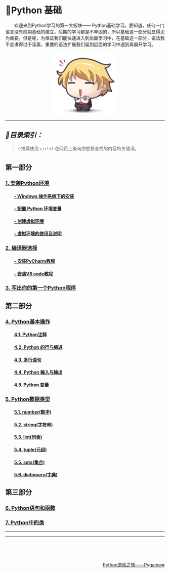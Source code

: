 # 💬Python 基础
&emsp;&emsp;欢迎来到Python学习的第一大板块—— Python基础学习。要知道，任何一门语言没有前期基础的建立，后期的学习都是不牢固的，所以基础这一部分就显得尤为重要。但是呢，为保证我们能快速进入到后面学习中，在基础这一部分，语法我不会讲得过于深奥，重要的语法扩展我们留到后面的学习中遇到再展开学习。

<div align="center">
    <img src="https://github.com/fmw666/Python/blob/master/pics/cute-gif.gif" width="200px">
</div>

---

## *📑目录索引：* 
> ⭐推荐使用 `ctrl+f` 在网页上查询你想要查找的内容的关键词。
## 第一部分
### [1. 安装Python环境](#1)
#### &emsp;&emsp;[- Windows 操作系统下的安装](#pycharm-install)
#### &emsp;&emsp;[- 配置 Python 环境变量](#pycharm-install)
#### &emsp;&emsp;[- 创建虚拟环境](#create-env)
#### &emsp;&emsp;[- 虚拟环境的使用及说明](#pycharm-install)
### [2. 编译器选择](#2)
#### &emsp;&emsp;[- 安装PyCharm教程](#pycharm-install)
#### &emsp;&emsp;[- 安装VS code教程](#vscode-install)

### [3. 写出你的第一个Python程序](#3)

## 第二部分
### [4. Python基本操作](#4)

#### &emsp;&emsp;[4.1. Python注释](#4.1)

#### &emsp;&emsp;[4.2. Python 的行与缩进](#4.2)

#### &emsp;&emsp;[4.3. 多行语句](#4.3)

#### &emsp;&emsp;[4.4. Python 输入与输出](#4.4)

#### &emsp;&emsp;[4.5. Python 变量](#4.5)

### [5. Python数据类型](#5)

#### &emsp;&emsp;[5.1. number(数字)](#5.1)

#### &emsp;&emsp;[5.2. string(字符串)](#5.2)

#### &emsp;&emsp;[5.3. list(列表)](#5.3)

#### &emsp;&emsp;[5.4. tuple(元组)](#5.4)

#### &emsp;&emsp;[5.5. sets(集合)](#5.5)

#### &emsp;&emsp;[5.6. dictionary(字典)](#5.6)

## 第三部分
### [6. Python语句和函数](#6)

### [7. Python中的类](#7)

---


---

<br><br><br>
<div align="right">
    <a href="../step2-Pygame">Python游戏之旅——Pygame➡</a>
</div>
